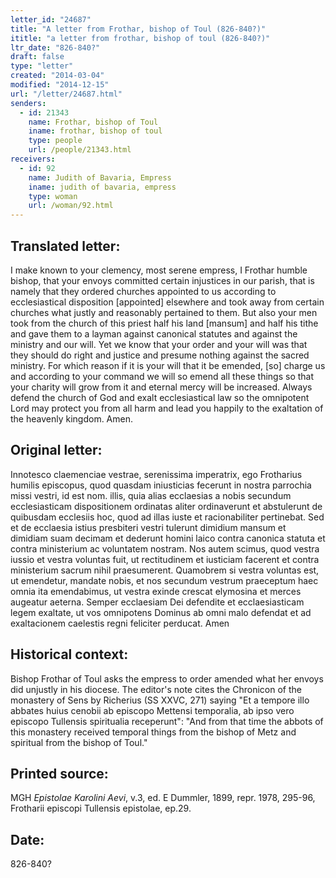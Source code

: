 ```yaml
---
letter_id: "24687"
title: "A letter from Frothar, bishop of Toul (826-840?)"
ititle: "a letter from frothar, bishop of toul (826-840?)"
ltr_date: "826-840?"
draft: false
type: "letter"
created: "2014-03-04"
modified: "2014-12-15"
url: "/letter/24687.html"
senders:
  - id: 21343
    name: Frothar, bishop of Toul
    iname: frothar, bishop of toul
    type: people
    url: /people/21343.html
receivers:
  - id: 92
    name: Judith of Bavaria, Empress
    iname: judith of bavaria, empress
    type: woman
    url: /woman/92.html
---
```

<h2> Translated letter:</h2>I make known to your clemency, most serene empress, I Frothar humble bishop, that your envoys committed certain injustices in our parish, that is namely that they ordered churches appointed to us according to ecclesiastical disposition [appointed] elsewhere and took away from certain churches what justly and reasonably pertained to them.  But also your men took from the church of this priest half his land [mansum] and half his tithe and gave them to a layman against canonical statutes and against the ministry and our will.  Yet we know that your order and your will was that they should do right and justice and presume nothing against the sacred ministry.   For which reason if it is your will that it be emended, [so] charge us and according to your command we will so emend all these things so that your charity will grow from it and eternal mercy will be increased.  Always defend the church of God and exalt ecclesiastical law so the omnipotent Lord may protect you from all harm and lead you happily to the exaltation of the heavenly kingdom.  Amen.
<h2 class="mt-4"> Original letter:</h2>Innotesco claemenciae vestrae, serenissima imperatrix, ego Frotharius humilis episcopus, quod quasdam iniusticias fecerunt in nostra parrochia missi vestri, id est nom. illis, quia alias ecclaesias a nobis secundum ecclesiasticam dispositionem ordinatas aliter ordinaverunt et abstulerunt de quibusdam ecclesiis hoc, quod ad illas iuste et racionabiliter pertinebat.  Sed et de ecclaesia istius presbiteri vestri tulerunt dimidium mansum et dimidiam suam decimam et dederunt homini laico contra canonica statuta et contra ministerium ac voluntatem nostram.  Nos autem scimus, quod vestra iussio et vestra voluntas fuit, ut rectitudinem et iusticiam facerent et contra ministerium sacrum nihil praesumerent.  Quamobrem si vestra voluntas est, ut emendetur, mandate nobis, et nos secundum vestrum praeceptum haec omnia ita emendabimus, ut vestra exinde crescat elymosina et merces augeatur aeterna.  Semper ecclaesiam Dei defendite et ecclaesiasticam legem exaltate, ut vos omnipotens Dominus ab omni malo defendat et ad exaltacionem caelestis regni feliciter perducat.  Amen
<h2 class="mt-4"> Historical context:</h2>Bishop Frothar of Toul asks the empress to order amended what her envoys did unjustly in his diocese.  The editor's note cites the Chronicon of the monastery of Sens by Richerius (SS XXVC, 271) saying "Et a tempore illo abbates huius cenobii ab episcopo Mettensi temporalia, ab ipso vero episcopo Tullensis spiritualia receperunt":  "And from that time the abbots of this monastery received temporal things from the bishop of Metz and spiritual from the bishop of Toul."
<h2 class="mt-4"> Printed source:</h2><p>MGH <em>Epistolae Karolini Aevi</em>, v.3, ed. E Dummler, 1899, repr. 1978, 295-96, Frotharii episcopi Tullensis epistolae, ep.29.</p><h2 class="mt-4"> Date:</h2>826-840?